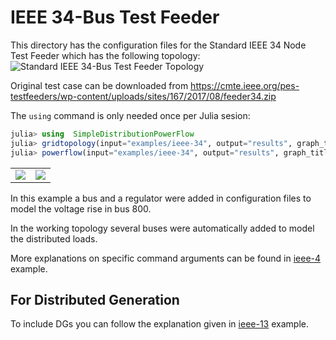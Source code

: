 # IEEE 34-Bus Test Feeder

This directory has the configuration files for the Standard IEEE 34 Node Test Feeder which has the following topology:
<img src="https://github.com/gisel-uninorte/SimpleDistributionPowerFlow.jl/blob/main/images/ieee_34_bus_std_test_feeder.png" alt="Standard IEEE 34-Bus Test Feeder Topology">

Original test case can be downloaded from https://cmte.ieee.org/pes-testfeeders/wp-content/uploads/sites/167/2017/08/feeder34.zip

The `using` command is only needed once per Julia sesion:
```julia
julia> using  SimpleDistributionPowerFlow
julia> gridtopology(input="examples/ieee-34", output="results", graph_title="IEEE 34 Node Test Feeder", marker_size=10)
julia> powerflow(input="examples/ieee-34", output="results", graph_title="IEEE 34 Node Test Feeder", marker_size=10)
```

<table>
  <tr>
    <td><img src="https://github.com/gisel-uninorte/SimpleDistributionPowerFlow.jl/blob/main/images/ieee_34_bus_example_input_topology.png"</td>
    <td><img src="https://github.com/gisel-uninorte/SimpleDistributionPowerFlow.jl/blob/main/images/ieee_34_bus_example_working_topology.png"</td>
  </tr>
</table>

In this example a bus and a regulator were added in configuration files to model the voltage rise in bus 800. 

In the working topology several buses were automatically added to model the distributed loads.

More explanations on specific command arguments can be found in [ieee-4](https://github.com/gisel-uninorte/SimpleDistributionPowerFlow.jl/tree/main/examples/ieee-4) example. 

## For Distributed Generation
To include DGs you can follow the explanation given in [ieee-13](https://github.com/gisel-uninorte/SimpleDistributionPowerFlow.jl/tree/main/examples/ieee-13) example.


